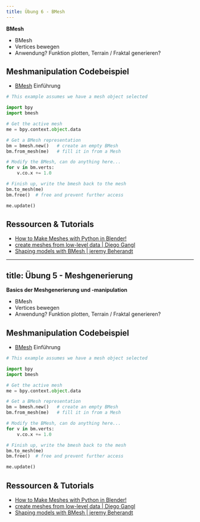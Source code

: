 ```yaml
---
title: Übung 6 - BMesh
---
```


**BMesh**

- BMesh
- Vertices bewegen
- Anwendung? Funktion plotten, Terrain / Fraktal generieren?

## Meshmanipulation Codebeispiel

- [BMesh](https://docs.blender.org/api/current/bmesh.html) Einführung

```python
# This example assumes we have a mesh object selected

import bpy
import bmesh

# Get the active mesh
me = bpy.context.object.data

# Get a BMesh representation
bm = bmesh.new()   # create an empty BMesh
bm.from_mesh(me)   # fill it in from a Mesh

# Modify the BMesh, can do anything here...
for v in bm.verts:
    v.co.x += 1.0

# Finish up, write the bmesh back to the mesh
bm.to_mesh(me)
bm.free()  # free and prevent further access

me.update()
```

## Ressourcen & Tutorials
- [How to Make Meshes with Python in Blender!](https://youtu.be/mljWBuj0Gho)
- [create meshes from low-level data | Diego Gangl](http://sinestesia.co/blog/tutorials/python-2d-grid/)
- [Shaping models with BMesh | jeremy Beherandt](https://medium.com/@behreajj/shaping-models-with-bmesh-in-blender-2-9-2f4fcc889bf0)

---
title: Übung 5 - Meshgenerierung
---

**Basics der Meshgenerierung und -manipulation**

- BMesh
- Vertices bewegen
- Anwendung? Funktion plotten, Terrain / Fraktal generieren?

## Meshmanipulation Codebeispiel

- [BMesh](https://docs.blender.org/api/current/bmesh.html) Einführung

```python
# This example assumes we have a mesh object selected

import bpy
import bmesh

# Get the active mesh
me = bpy.context.object.data

# Get a BMesh representation
bm = bmesh.new()   # create an empty BMesh
bm.from_mesh(me)   # fill it in from a Mesh

# Modify the BMesh, can do anything here...
for v in bm.verts:
    v.co.x += 1.0

# Finish up, write the bmesh back to the mesh
bm.to_mesh(me)
bm.free()  # free and prevent further access

me.update()
```

## Ressourcen & Tutorials
- [How to Make Meshes with Python in Blender!](https://youtu.be/mljWBuj0Gho)
- [create meshes from low-level data | Diego Gangl](http://sinestesia.co/blog/tutorials/python-2d-grid/)
- [Shaping models with BMesh | jeremy Beherandt](https://medium.com/@behreajj/shaping-models-with-bmesh-in-blender-2-9-2f4fcc889bf0)

